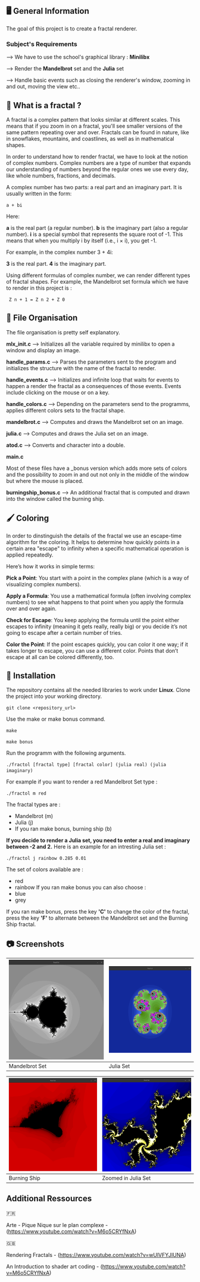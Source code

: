 ## 🖥️ General Information

The goal of this project is to create a fractal renderer.

### Subject's Requirements

  --> We have to use the school's graphical library : **Minilibx**
  
  --> Render the **Mandelbrot** set and the **Julia** set
  
  --> Handle basic events such as closing the renderer's window, zooming in and out, moving the view etc.. 

## 🧠 What is a fractal ? 

A fractal is a complex pattern that looks similar at different scales. 
This means that if you zoom in on a fractal, you'll see smaller versions of the same pattern repeating over and over. 
Fractals can be found in nature, like in snowflakes, mountains, and coastlines, as well as in mathematical shapes.

In order to understand how to render fractal, we have to look at the notion of complex numbers.
Complex numbers are a type of number that expands our understanding of numbers beyond the regular ones we use every day, like whole numbers, fractions, and decimals.

A complex number has two parts: a real part and an imaginary part. It is usually written in the form:
```
a + bi
```
Here:

  **a** is the real part (a regular number).
  **b** is the imaginary part (also a regular number).
  **i** is a special symbol that represents the square root of -1. This means that when you multiply i by itself (i.e., i × i), you get -1.

For example, in the complex number 3 + 4i:

  **3** is the real part.
  **4** is the imaginary part.

Using different formulas of complex number, we can render different types of fractal shapes. 
For example, the Mandelbrot set formula which we have to render in this project is :
```
 Z n + 1 = Z n 2 + Z 0
```

## 📌 File Organisation

The file organisation is pretty self explanatory. 

  **mlx_init.c** --> Initializes all the variable required by minilibx to open a window and display an image.
  
  **handle_params.c** --> Parses the parameters sent to the program and initializes the structure with the name of the fractal to render. 
  
  **handle_events.c** --> Initializes and infinite loop that waits for events to happen a render the fractal as a consequences of those events. Events include clicking on the mouse or on a key.
  
  **handle_colors.c** --> Depending on the parameters send to the programms, applies different colors sets to the fractal shape. 
  
  **mandelbrot.c** --> Computes and draws the Mandelbrot set on an image. 
  
  **julia.c** --> Computes and draws the Julia set on an image. 
  
  **atod.c** --> Converts and character into a double.
  
  **main.c**

Most of these files have a _bonus version which adds more sets of colors and the possibility to zoom in and out not only in the middle of the window but where the mouse is placed.

  **burningship_bonus.c** --> An additional fractal that is computed and drawn into the window called the burning ship. 

## 🖌️ Coloring

In order to dinstinguish the details of the fractal we use an escape-time algorithm for the coloring. It helps to determine how quickly points in a certain area "escape" to infinity when a specific mathematical operation is applied repeatedly.

Here’s how it works in simple terms:

  **Pick a Point**: You start with a point in the complex plane (which is a way of visualizing complex numbers).

  **Apply a Formula**: You use a mathematical formula (often involving complex numbers) to see what happens to that point when you apply the formula over and over again.

  **Check for Escape**: You keep applying the formula until the point either escapes to infinity (meaning it gets really, really big) or you decide it’s not going to escape after a certain number of tries.

  **Color the Point**: If the point escapes quickly, you can color it one way; if it takes longer to escape, you can use a different color. Points that don’t escape at all can be colored differently, too.

## 📁 Installation

The repository contains all the needed libraries to work under **Linux**. Clone the project into your working directory.
```
git clone <repository_url>
```

Use the make or make bonus command.

```
make
```
```
make bonus
```

Run the programm with the following arguments. 
```
./fractol [fractal type] [fractal color] (julia real) (julia imaginary)
```

For example if you want to render a red Mandelbrot Set type :
```
./fractol m red
```
The fractal types are : 
  - Mandelbrot (m)
  - Julia (j)
  - If you ran make bonus, burning ship (b)

**If you decide to render a Julia set, you need to enter a real and imaginary between -2 and 2.**
Here is an example for an intresting Julia set :
```
./fractol j rainbow 0.285 0.01
```

The set of colors available are :
  - red
  - rainbow
If you ran make bonus you can also choose :
  - blue
  - grey

If you ran make bonus, press the key **'C'** to change the color of the fractal, press the key **'F'** to alternate between the Mandelbrot set and the Burning Ship fractal.

## 📷 Screenshots

| <img src = "https://github.com/lgernido/fractol/blob/main/Screenshots/Screenshot%20from%202024-11-19%2013-58-07.png"> |<img src = "https://github.com/lgernido/fractol/blob/main/Screenshots/Screenshot%20from%202024-11-19%2014-03-34.png" >|
|----------------------------------------------|----------------------------------------------|
| Mandelbrot Set                               | Julia Set                                    |

| <img src = "https://github.com/lgernido/fractol/blob/main/Screenshots/Screenshot%20from%202024-11-19%2014-04-04.png" >|<img src = "https://github.com/lgernido/fractol/blob/main/Screenshots/Screenshot%20from%202024-11-19%2014-05-39.png" >|
|----------------------------------------------|----------------------------------------------|
| Burning Ship                                 | Zoomed in Julia Set                          |

## Additional Ressources

🇫🇷

Arte - Pique Nique sur le plan complexe - (https://www.youtube.com/watch?v=M6o5CRYfNxA)

🇬🇧

Rendering Fractals - (https://www.youtube.com/watch?v=wUlVFYJIUNA)

An Introduction to shader art coding - (https://www.youtube.com/watch?v=M6o5CRYfNxA)

